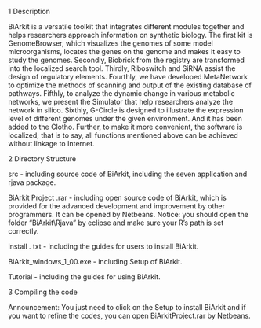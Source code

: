 1 Description

BiArkit is a versatile toolkit that integrates different modules together and helps researchers approach information on synthetic biology. The first kit is GenomeBrowser, which visualizes the genomes of some model microorganisms, locates the genes on the genome and makes it easy to study the genomes. Secondly, Biobrick from the registry are transformed into the localized search tool. Thirdly, Riboswitch and SiRNA assist the design of regulatory elements. Fourthly, we have developed MetaNetwork to optimize the methods of scanning and output of the existing database of pathways. Fifthly, to analyze the dynamic change in various metabolic networks, we present the Simulator that help researchers analyze the network in silico. Sixthly, G-Circle is designed to illustrate the expression level of different genomes under the given environment. And it has been added to the Clotho. Further, to make it more convenient, the software is localized; that is to say, all functions mentioned above can be achieved without linkage to Internet.

2 Directory Structure

src - including source code of BiArkit, including the seven application and rjava package.

BiArkit Project .rar - including open source code of BiArkit, which is provided for the advanced development and improvement by other programmers. It can be opened by Netbeans. Notice: you should open the folder “BiArkit\Rjava” by eclipse and make sure your R’s path is set correctly.

install . txt - including the guides for users to install BiArkit.

BiArkit_windows_1_00.exe - including Setup of BiArkit.

Tutorial - including the guides for using BiArkit.

3 Compiling the code

Announcement: You just need to click on the Setup to install BiArkit and if you want to refine the codes, you can open BiArkitProject.rar by Netbeans.
